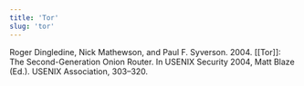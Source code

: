 ```yaml
---
title: 'Tor'
slug: 'tor'
---
```


Roger Dingledine, Nick Mathewson, and Paul F. Syverson. 2004. [[Tor]]: The Second-Generation Onion Router. In USENIX Security 2004, Matt Blaze (Ed.). USENIX Association, 303–320. 